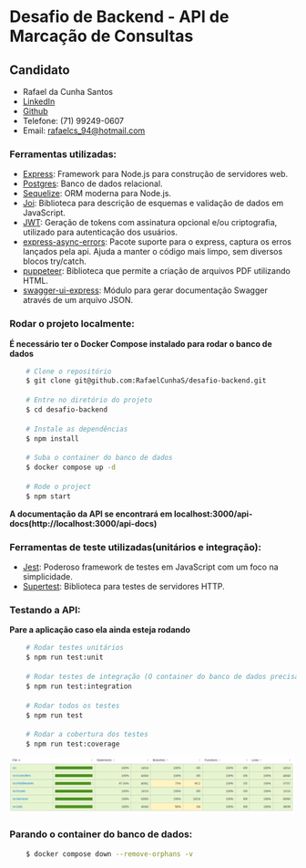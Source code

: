 # Desafio de Backend - API de Marcação de Consultas

## Candidato

- Rafael da Cunha Santos
- [LinkedIn](https://www.linkedin.com/in/rafaelcunhas/)
- [Github](https://github.com/RafaelCunhaS)
- Telefone: (71) 99249-0607
- Email: rafaelcs_94@hotmail.com

### Ferramentas utilizadas:

- [Express](https://pactumjs.github.io/): Framework para Node.js para construção de servidores web.
- [Postgres](https://www.postgresql.org/): Banco de dados relacional.
- [Sequelize](https://sequelize.org/): ORM moderna para Node.js.
- [Joi](https://joi.dev/): Biblioteca para descrição de esquemas e validação de dados em JavaScript.
- [JWT](https://jwt.io/): Geração de tokens com assinatura opcional e/ou criptografia, utilizado para autenticação dos usuários.
- [express-async-errors](https://www.npmjs.com/package/express-async-errors): Pacote suporte para o express, captura os erros lançados pela api. Ajuda a manter o código mais limpo, sem diversos blocos try/catch.
- [puppeteer](https://pptr.dev/): Biblioteca que permite a criação de arquivos PDF utilizando HTML.
- [swagger-ui-express](https://www.npmjs.com/package/swagger-ui-express): Módulo para gerar documentação Swagger através de um arquivo JSON.

### Rodar o projeto localmente:

**É necessário ter o Docker Compose instalado para rodar o banco de dados**

```bash
    # Clone o repositório
    $ git clone git@github.com:RafaelCunhaS/desafio-backend.git

    # Entre no diretório do projeto
    $ cd desafio-backend

    # Instale as dependências
    $ npm install

    # Suba o container do banco de dados
    $ docker compose up -d

    # Rode o project
    $ npm start
```

**A documentação da API se encontrará em localhost:3000/api-docs(http://localhost:3000/api-docs)**

### Ferramentas de teste utilizadas(unitários e integração):

- [Jest](https://jestjs.io/pt-BR/): Poderoso framework de testes em JavaScript com um foco na simplicidade.
- [Supertest](https://www.npmjs.com/package/supertest): Biblioteca para testes de servidores HTTP.

### Testando a API:

**Pare a aplicação caso ela ainda esteja rodando**

```bash
    # Rodar testes unitários
    $ npm run test:unit

    # Rodar testes de integração (O container do banco de dados precisa estar rodando $ docker compose up -d)
    $ npm run test:integration

    # Rodar todos os testes
    $ npm run test

    # Rodar a cobertura dos testes
    $ npm run test:coverage
```

<img src="./coverage.png" alt="test coverage" width="500"/>

### Parando o container do banco de dados:

```bash
    $ docker compose down --remove-orphans -v
```

